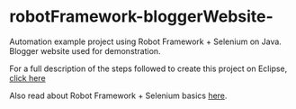 # robotFramework-bloggerWebsite-
Automation example project using Robot Framework + Selenium on Java. Blogger website used for demonstration.

For a full description of the steps followed to create this project on Eclipse, <a href="https://www.linkedin.com/pulse/c%CA%80%E1%B4%87%E1%B4%80%E1%B4%9B%E1%B4%87-%E1%B4%80-%E1%B4%98%CA%80%E1%B4%8F%E1%B4%8A%E1%B4%87%E1%B4%84%E1%B4%9B-%E1%B4%9C%EA%9C%B1%C9%AA%C9%B4%C9%A2-e%E1%B4%84%CA%9F%C9%AA%E1%B4%98%EA%9C%B1%E1%B4%87m%E1%B4%80%E1%B4%A0%E1%B4%87%C9%B4s%E1%B4%87%CA%9F%E1%B4%87%C9%B4%C9%AA%E1%B4%9C%E1%B4%8Dr%E1%B4%8F%CA%99%E1%B4%8F%E1%B4%9B-f%CA%80%E1%B4%80%E1%B4%8D%E1%B4%87%E1%B4%A1%E1%B4%8F%CA%80%E1%B4%8B-miguel/?lipi=urn%3Ali%3Apage%3Ad_flagship3_profile_view_base%3BM3etRvnxT0KF8AHAccxH9w%3D%3D">click here</a>

Also read about Robot Framework + Selenium basics <a href="https://www.linkedin.com/pulse/patricia-miguel/?lipi=urn%3Ali%3Apage%3Ad_flagship3_profile_view_base_post_details%3BnoZnRC%2FyS0C4m7CKlBY4lg%3D%3D">here</a>.

